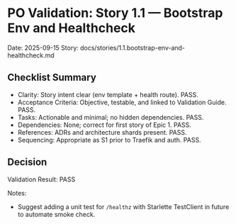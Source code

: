 # PO Validation: Story 1.1 — Bootstrap Env and Healthcheck

Date: 2025-09-15
Story: docs/stories/1.1.bootstrap-env-and-healthcheck.md

## Checklist Summary
- Clarity: Story intent clear (env template + health route). PASS.
- Acceptance Criteria: Objective, testable, and linked to Validation Guide. PASS.
- Tasks: Actionable and minimal; no hidden dependencies. PASS.
- Dependencies: None; correct for first story of Epic 1. PASS.
- References: ADRs and architecture shards present. PASS.
- Sequencing: Appropriate as S1 prior to Traefik and auth. PASS.

## Decision
Validation Result: PASS

Notes:
- Suggest adding a unit test for `/healthz` with Starlette TestClient in future to automate smoke check.

